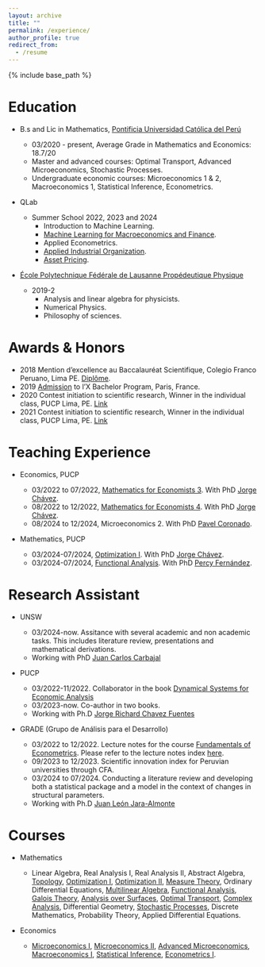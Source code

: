 ```yaml
---
layout: archive
title: ""
permalink: /experience/
author_profile: true
redirect_from:
  - /resume
---
```


{% include base_path %}


Education
======

* B.s and Lic in Mathematics, [Pontificia Universidad Católica del Perú](https://www.pucp.edu.pe/carrera/matematicas/)
  * 03/2020 - present, Average Grade in Mathematics and Economics: 18.7/20
  * Master and advanced courses: Optimal Transport, Advanced Microeconomics, Stochastic Processes.
  * Undergraduate economic courses: Microeconomics 1 & 2, Macroeconomics 1, Statistical Inference, Econometrics.
  
* QLab
  * Summer School 2022, 2023 and 2024 
    * Introduction to Machine Learning.
    * [Machine Learning for Macroeconomics and Finance](https://drive.google.com/drive/folders/1SUAyv625hcksPExtOUZuGEFRqSyaXYtn?usp=drive_link).
    * Applied Econometrics.
    * [Applied Industrial Organization](https://drive.google.com/drive/folders/1jPzLSVhnEhNFtQ5sAOWE1MU47kZyb9Ir?usp=drive_link).
    * [Asset Pricing](https://drive.google.com/drive/folders/1BFUdIV3wzsZOwjagvYaYNOmcgKzqTcld?usp=drive_link).

* [École Polytechnique Fédérale de Lausanne Propédeutique Physique](https://www.epfl.ch/en/)
  * 2019-2 
    * Analysis and linear algebra for physicists.
    * Numerical Physics.
    * Philosophy of sciences.

Awards & Honors
======

* 2018 Mention d’excellence au Baccalauréat Scientifique, Colegio Franco Peruano, Lima PE. [Diplôme](https://MarceloGallardoB.github.io/files/notes_bac.pdf).
* 2019 [Admission](https://MarceloGallardoB.github.io/files/admission_l_X.pdf) to l’X Bachelor Program, Paris, France.
* 2020 Contest initiation to scientific research, Winner in the individual class, PUCP Lima, PE.  <a href="https://facultad.pucp.edu.pe/generales-ciencias/evento/ganadores-del-concurso-proyecto-iniciacion-la-investigacion-2020/" role="button" target="_blank"> Link </a>
* 2021 Contest initiation to scientific research, Winner in the individual class, PUCP Lima, PE. <a href="https://facultad.pucp.edu.pe/generales-ciencias/nota-de-prensa/ganadores-ee-gg-cc-2021/" role="button" target="_blank"> Link </a>

Teaching Experience
======
* Economics, PUCP
  * 03/2022 to 07/2022, [Mathematics for Economists 3](https://drive.google.com/drive/folders/1OYpuLyB-UFUBMWVZcSQYUNy0VU0detU0?usp=sharing). With PhD [Jorge Chávez](https://www.pucp.edu.pe/profesor/jorge-chavez-fuentes).
  * 08/2022 to 12/2022, [Mathematics for Economists 4](https://drive.google.com/drive/folders/1uUf2qqCVaAEA85aDHuXdz7JI3YZ5gqfC?usp=sharing). With PhD [Jorge Chávez](https://www.pucp.edu.pe/profesor/jorge-chavez-fuentes).
  * 08/2024 to 12/2024, Microeconomics 2. With PhD [Pavel Coronado](https://www.pucp.edu.pe/profesor/pavel-coronado-castellanos).

* Mathematics, PUCP
  * 03/2024-07/2024, [Optimization I](https://drive.google.com/drive/folders/1uZYvNFT1c57tMKL4Mvs5cVVn0KHtdUbV?usp=sharing). With PhD [Jorge Chávez](https://www.pucp.edu.pe/profesor/jorge-chavez-fuentes).
  * 03/2024-07/2024, [Functional Analysis](https://drive.google.com/drive/folders/1lD99RwfWYUWvziG2Ml_OvDFc_XVVqVlq?usp=sharing). With PhD [Percy Fernández](https://www.pucp.edu.pe/profesor/percy-fernandez-sanchez).

Research Assistant
======

* UNSW
  * 03/2024-now. Assitance with several academic and non academic tasks. This includes literature review, presentations and mathematical derivations.
  * Working with PhD [Juan Carlos Carbajal](https://sites.google.com/site/carbajaleconomics/home) 
  
* PUCP
  * 03/2022-11/2022. Collaborator in the book [Dynamical Systems for Economic Analysis](https://repositorio.pucp.edu.pe/index/handle/123456789/187345)
  * 03/2023-now. Co-author in two books.    
  * Working with Ph.D [Jorge Richard Chavez Fuentes](https://www.pucp.edu.pe/profesor/jorge-chavez-fuentes)

* GRADE (Grupo de Análisis para el Desarrollo)
  * 03/2022 to 12/2022. Lecture notes for the course [Fundamentals of Econometrics](https://facultad.pucp.edu.pe/ciencias-sociales/cursos/fundamentos-de-econometria/). Please refer to the lecture notes index [here](https://MarceloGallardoB.github.io/files/index_lecture_notes_econometrics.pdf).
  * 09/2023 to 12/2023. Scientific innovation index for Peruvian universities through CFA. 
  * 03/2024 to 07/2024. Conducting a literature review and developing both a statistical package and a model in the context of changes in structural parameters.
  * Working with Ph.D [Juan León Jara-Almonte](https://www.grade.org.pe/investigadores/personal/jleon/)


Courses 
======
* Mathematics
  * Linear Algebra, Real Analysis I, Real Analysis II, Abstract Algebra, [Topology](https://drive.google.com/drive/folders/1Ef6LkU1bSBeBSmpz4niSgTqvbvkBlkY2?usp=sharing), [Optimization I](https://drive.google.com/drive/folders/1NL-AUp38V9Gvq3onLR8rH-_G3_5cjeeu?usp=sharing), [Optimization II](https://drive.google.com/drive/folders/1Om2p7mdhz7PQRfkSCBsYgd5RQ_CmYn6p?usp=sharing), [Measure Theory](https://drive.google.com/drive/folders/1A9ruFgBU2c4hgbMfaSqriXG5po_zvhJY?usp=sharing), Ordinary Differential Equations, [Multilinear Algebra](https://drive.google.com/drive/folders/17BLzbIob1aTNB3jDGUX50EWOOCz-VbZt?usp=sharing), [Functional Analysis](https://drive.google.com/drive/folders/1yOLo_AnVmboiwv-X87GJYXVu8ztOeZfO?usp=sharing), [Galois Theory](https://drive.google.com/drive/folders/1ZUmAaJerUQ3xULnM9oazKLboPiBG05Zk?usp=sharing), [Analysis over Surfaces](https://drive.google.com/drive/folders/1RvgDrmKVTvZPMdAhPHdjdUJHwhLrRCxO?usp=sharing), [Optimal Transport](https://MarceloGallardoB.github.io/files/trabajo_ot_2023.pdf), [Complex Analysis](https://drive.google.com/drive/folders/1m-0N2xtkmVQCTG6WmqkAznkiRGEvLfH6?usp=sharing), Differential Geometry, [Stochastic Processes](https://drive.google.com/drive/folders/19iQ7d3kyL65gAiHaKLz8BdbKbhiv0iPH?usp=sharing), Discrete Mathematics, Probability Theory, Applied Differential Equations.
     
* Economics
  * [Microeconomics I](https://drive.google.com/drive/folders/1oSQwkH64T73wk6ZFf5SPIFRNeqxiVngn?usp=sharing), [Microeconomics II](https://drive.google.com/drive/folders/16OCvjU8U9B8Z6JECZa15Iwo2jedA7kV2?usp=sharing), [Advanced Microeconomics](https://drive.google.com/drive/folders/1I85_3H-vLM7GDlekQ5eQ5BCPyshtxiuq?usp=sharing), [Macroeconomics I](https://drive.google.com/drive/folders/1yfofKdzVbLH7dEuK6cQjODBFlUF0PJcX?usp=sharing), [Statistical Inference](https://drive.google.com/drive/folders/1EsonJMZ1ArQQnMVi3o5SLpcpy1fxJPku?usp=sharing), [Econometrics I](https://drive.google.com/drive/folders/18ALlOW04LfnHNp4yDPRMlop7HTvln3-h?usp=sharing).    


